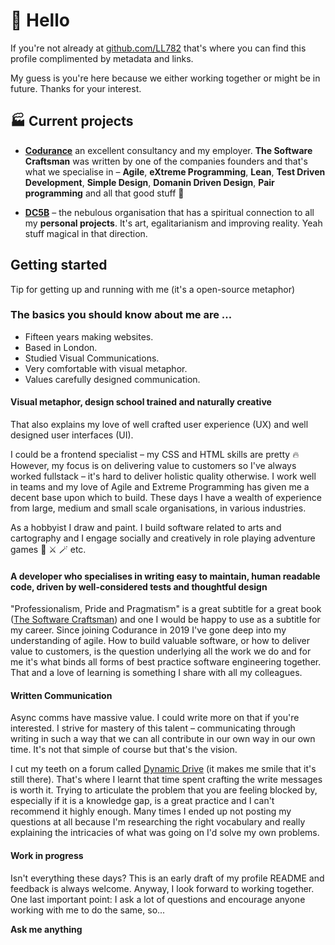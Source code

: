 # 👋 Hello 

If you're not already at [github.com/LL782](https://github.com/LL782) that's where you can find this profile complimented by metadata and links. 

My guess is you're here because we either working together or might be in future. Thanks for your interest. 

## 🏭 Current projects

- [**Codurance**](https://www.codurance.com/) an excellent consultancy and my employer. **The Software Craftsman** was written by one of the companies founders and that's what we specialise in – **Agile**, **eXtreme Programming**, **Lean**, **Test Driven Development**, **Simple Design**, **Domanin Driven Design**, **Pair programming** and all that good stuff 🧡

- [**DC5B**](https://www.dc5b.com/) – the nebulous organisation that has a spiritual connection to all my **personal projects**. It's art, egalitarianism and improving reality. Yeah stuff magical in that direction. 

## Getting started

Tip for getting up and running with me (it's a open-source metaphor)

### The basics you should know about me are ...

- Fifteen years making websites. 
- Based in London. 
- Studied Visual Communications. 
- Very comfortable with visual metaphor. 
- Values carefully designed communication.

#### Visual metaphor, design school trained and naturally creative

That also explains my love of well crafted user experience (UX) and well designed user interfaces (UI). 

I could be a frontend specialist – my CSS and HTML skills are pretty 🔥 However, my focus is on delivering value to customers so I've always worked fullstack – it's hard to deliver holistic quality otherwise. I work well in teams and my love of Agile and Extreme Programming has given me a decent base upon which to build. These days I have a wealth of experience from large, medium and small scale organisations, in various industries.

As a hobbyist I draw and paint. I build software related to arts and cartography and I engage socially and creatively in role playing adventure games 🐉 ⚔️ 🪄 etc. 

#### A developer who specialises in writing easy to maintain, human readable code, driven by well-considered tests and thoughtful design

"Professionalism, Pride and Pragmatism" is a great subtitle for a great book ([The Software Craftsman](https://www.codurance.com/publications/the-software-craftsman)) and one I would be happy to use as a subtitle for my career. Since joining Codurance in 2019 I've gone deep into my understanding of agile. How to build valuable software, or how to deliver value to customers, is the question underlying all the work we do and for me it's what binds all forms of best practice software engineering together. That and a love of learning is something I share with all my colleagues.

#### Written Communication

Async comms have massive value. I could write more on that if you're interested. I strive for mastery of this talent – communicating through writing in such a way that we can all contribute in our own way in our own time. It's not that simple of course but that's the vision.

I cut my teeth on a forum called [Dynamic Drive](http://dynamicdrive.com/) (it makes me smile that it's still there). That's where I learnt that time spent crafting the write messages is worth it.  Trying to articulate the problem that you are feeling blocked by, especially if it is a knowledge gap, is a great practice and I can't recommend it highly enough. Many times I ended up not posting my questions at all because I'm researching the right vocabulary and really explaining the intricacies of what was going on I'd solve my own problems.   

#### Work in progress

Isn't everything these days? This is an early draft of my profile README and feedback is always welcome. Anyway, I look forward to working together. One last important point: I ask a lot of questions and encourage anyone working with me to do the same, so...

**Ask me anything**

<!--

I've started a "manual of me" (at [my.manualof.me/s/e29...](https://my.manualof.me/s/e291f5b21d24dfd3bb93325223ff781a))

GitHub wrote:

Here are some ideas to get you started:

- 🔭 I’m currently working on ...
- 🌱 I’m currently learning ...
- 👯 I’m looking to collaborate on ...
- 🤔 I’m looking for help with ...
- 💬 Ask me about ...
- 📫 How to reach me: ...
- 😄 Pronouns: ...
- ⚡ Fun fact: ...


My notes:

I'm drawing from three sources of inspiration for this README:

1. A colleague's [profile README](https://github.com/gargath/gargath)
1. [GitHub's docs ](https://docs.github.com/en/account-and-profile/setting-up-and-managing-your-github-profile/customizing-your-profile/managing-your-profile-readme) on customizing your profile README
1. The [manual of me](https://www.manualof.me) concept
-->
